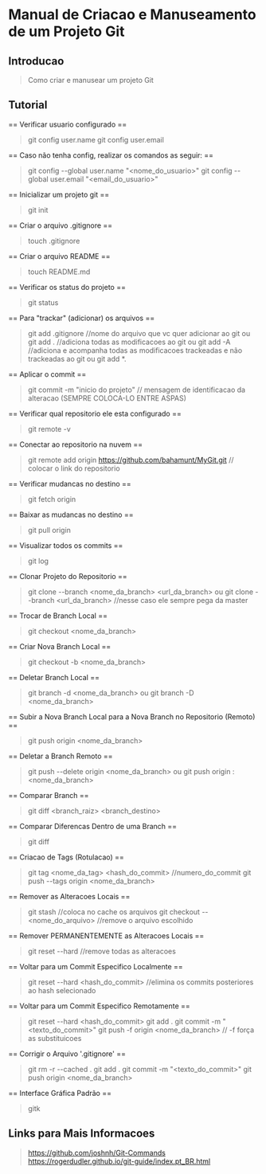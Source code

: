 # Manual de Criacao e Manuseamento de um Projeto Git

## Introducao

> Como criar e manusear um projeto Git

## Tutorial

== Verificar usuario configurado ==
> git config user.name 
> git config user.email


== Caso não tenha config, realizar os comandos as seguir: ==
> git config --global user.name "<nome_do_usuario>"
> git config --global user.email "<email_do_usuario>"


== Inicializar um projeto git ==
> git init 


== Criar o arquivo .gitignore ==
> touch .gitignore


== Criar o arquivo README ==
> touch README.md


== Verificar os status do projeto ==
> git status


== Para "trackar" (adicionar) os arquivos ==
> git add .gitignore //nome do arquivo que vc quer adicionar ao git
ou
> git add .		 //adiciona todas as modificacoes ao git
ou
> git add -A	 //adiciona e acompanha todas as modificacoes trackeadas e não trackeadas ao git
ou 
> git add *.<extencao do arquivo>


== Aplicar o commit ==
> git commit -m "inicio do projeto"	 	// mensagem de identificacao da alteracao (SEMPRE COLOCA-LO ENTRE ASPAS)


== Verificar qual repositorio ele esta configurado ==
> git remote -v


== Conectar ao repositorio na nuvem ==
> git remote add origin https://github.com/bahamunt/MyGit.git	 // colocar o link do repositorio


== Verificar mudancas no destino ==
> git fetch origin <destino>


== Baixar as mudancas no destino ==
> git pull origin <destino>


== Visualizar todos os commits ==
> git log


== Clonar Projeto do Repositorio ==
> git clone --branch <nome_da_branch> <url_da_branch>
ou 
> git clone --branch <url_da_branch> 	//nesse caso ele sempre pega da master


== Trocar de Branch Local ==
> git checkout <nome_da_branch>


== Criar Nova Branch Local ==
> git checkout -b <nome_da_branch>


== Deletar Branch Local ==
> git branch -d <nome_da_branch>
ou
> git branch -D <nome_da_branch>


== Subir a Nova Branch Local para a Nova Branch no Repositorio (Remoto) ==
> git push origin <nome_da_branch>


== Deletar a Branch Remoto ==
> git push --delete origin <nome_da_branch>
ou
> git push origin :<nome_da_branch>


== Comparar Branch ==
> git diff <branch_raiz> <branch_destino>


== Comparar Diferencas Dentro de uma Branch ==
> git diff


== Criacao de Tags (Rotulacao) ==
> git tag <nome_da_tag> <hash_do_commit> 	//numero_do_commit
> git push --tags origin <nome_da_branch>


== Remover as Alteracoes Locais ==
> git stash							//coloca no cache os arquivos
> git checkout --<nome_do_arquivo> 	//remove o arquivo escolhido


== Remover PERMANENTEMENTE as Alteracoes Locais  ==
> git reset --hard 					//remove todas as alteracoes


== Voltar para um Commit Especifico Localmente ==
> git reset --hard <hash_do_commit>	//elimina os commits posteriores ao hash selecionado


== Voltar para um Commit Especifico Remotamente ==
> git reset --hard <hash_do_commit>
> git add .
> git commit -m "<texto_do_commit>"
> git push -f origin <nome_da_branch> // -f força as substituicoes


== Corrigir o Arquivo '.gitignore' ==
> git rm -r --cached .
> git add .
> git commit -m "<texto_do_commit>"
> git push origin <nome_da_branch>


== Interface Gráfica Padrão ==
> gitk



## Links para Mais Informacoes
> https://github.com/joshnh/Git-Commands
> https://rogerdudler.github.io/git-guide/index.pt_BR.html